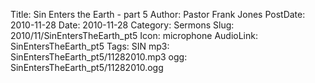 Title: Sin Enters the Earth - part 5
Author: Pastor Frank Jones
PostDate: 2010-11-28
Date: 2010-11-28
Category: Sermons
Slug: 2010/11/SinEntersTheEarth_pt5
Icon: microphone
AudioLink: SinEntersTheEarth_pt5
Tags: SIN
mp3: SinEntersTheEarth_pt5/11282010.mp3
ogg: SinEntersTheEarth_pt5/11282010.ogg
